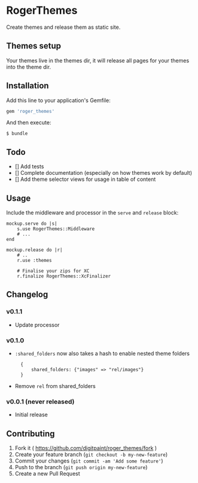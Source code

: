 # RogerThemes

Create themes and release them as static site.

## Themes setup

Your themes live in the themes dir, it will release all pages for your themes
into the theme dir.

## Installation

Add this line to your application's Gemfile:

```ruby
gem 'roger_themes'
```

And then execute:

    $ bundle


## Todo

- [] Add tests
- [] Complete documentation (especially on how themes work by default)
- [] Add theme selector views for usage in table of content

## Usage

Include the middleware and processor in the `serve` and `release` block:

```
mockup.serve do |s|
    s.use RogerThemes::Middleware
    # ...
end
```

```
mockup.release do |r|
    # ..
    r.use :themes

    # Finalise your zips for XC
    r.finalize RogerThemes::XcFinalizer
```

## Changelog

### v0.1.1

* Update processor

### v0.1.0

* `:shared_folders` now also takes a hash to enable nested theme folders
  ```
    {
        shared_folders: {"images" => "rel/images"}
    }
  ```
* Remove `rel` from shared_folders

### v0.0.1 (never released)

* Initial release

## Contributing

1. Fork it ( https://github.com/digitpaint/roger_themes/fork )
2. Create your feature branch (`git checkout -b my-new-feature`)
3. Commit your changes (`git commit -am 'Add some feature'`)
4. Push to the branch (`git push origin my-new-feature`)
5. Create a new Pull Request
